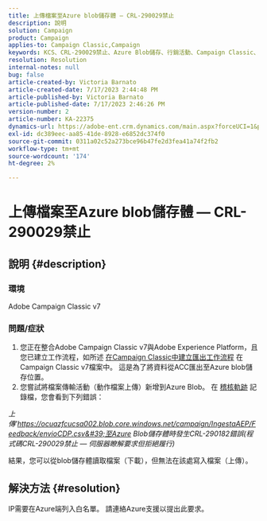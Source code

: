 ```yaml
---
title: 上傳檔案至Azure blob儲存體 — CRL-290029禁止
description: 說明
solution: Campaign
product: Campaign
applies-to: Campaign Classic,Campaign
keywords: KCS、CRL-290029禁止、Azure Blob儲存、行銷活動、Campaign Classic、Adobe Experience Platform
resolution: Resolution
internal-notes: null
bug: false
article-created-by: Victoria Barnato
article-created-date: 7/17/2023 2:44:48 PM
article-published-by: Victoria Barnato
article-published-date: 7/17/2023 2:46:26 PM
version-number: 2
article-number: KA-22375
dynamics-url: https://adobe-ent.crm.dynamics.com/main.aspx?forceUCI=1&pagetype=entityrecord&etn=knowledgearticle&id=0e843c74-b024-ee11-9cbe-6045bd006b3d
exl-id: dc389eec-aa85-41de-8928-e6852dc374f0
source-git-commit: 0311a02c52a273bce96b47fe2d3fea41a74f2fb2
workflow-type: tm+mt
source-wordcount: '174'
ht-degree: 2%

---
```


# 上傳檔案至Azure blob儲存體 — CRL-290029禁止

## 說明 {#description}


### 環境

Adobe Campaign Classic v7

### 問題/症狀

1. 您正在整合Adobe Campaign Classic v7與Adobe Experience Platform，且您已建立工作流程，如所述 [在Campaign Classic中建立匯出工作流程](https://experienceleague.adobe.com/docs/campaign-classic/using/integrating-with-adobe-experience-cloud/aep-sources-destinations/export-campaign-data.html?lang=en#create-an-export-workflow-in-campaign-classic) 在Campaign Classic v7檔案中。 這是為了將資料從ACC匯出至Azure blob儲存位置。
2. 您嘗試將檔案傳輸活動（動作檔案上傳）新增到Azure Blob。 在 [稽核軌跡](https://experienceleague.adobe.com/docs/campaign-classic-learn/tutorials/monitoring/audit-trail.html?lang=en) 記錄檔，您會看到下列錯誤：


*上傳&#39;https://ocuazfcucsa002.blob.core.windows.net/campaign/IngestaAEP/Feedback/envioCDP.csv&#39;至Azure Blob儲存體時發生CRL-290182錯誤(程式碼CRL-290029禁止 — 伺服器瞭解要求但拒絕履行)*

結果，您可以從blob儲存體讀取檔案（下載），但無法在該處寫入檔案（上傳）。


## 解決方法 {#resolution}


IP需要在Azure端列入白名單。 請連絡Azure支援以提出此要求。
